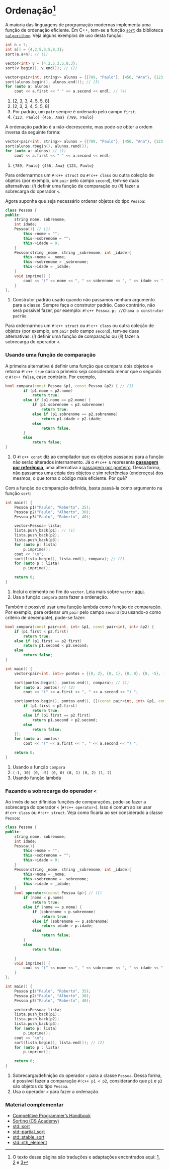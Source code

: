 # Ordenação[^1]

[^1]: O texto dessa página são traduções e adaptações encontrados aqui: [1](https://usaco.guide/PAPS.pdf), [2](https://usaco.guide/CPH.pdf) e [3](https://usaco.guide/silver/binary-search)

A maioria das linguagens de programação modernas implementa uma função de ordenação eficiente. Em C++, tem-se a função [`sort`](https://en.cppreference.com/w/cpp/algorithm/sort) da biblioteca [`<algorithm>`](https://en.cppreference.com/w/cpp/algorithm). Veja alguns exemplos de uso desta função:

```c++ linenums="1"
int n = 7;
int a[] = {4,2,5,3,5,8,3};
sort(a,a+n); // (1)

vector<int> v = {4,2,5,3,5,8,3};
sort(v.begin(), v.end()); // (2)

vector<pair<int, string>> alunos = {{789, "Paulo"}, {456, "Ana"}, {123, "Paulo"}};
sort(alunos.begin(), alunos.end()); // (3)
for (auto a: alunos)
    cout << a.first << " " << a.second << endl; // (4)
```

1. [2, 3, 3, 4, 5, 5, 8]
2. [2, 3, 3, 4, 5, 5, 8]
3. Por padrão, um `pair` sempre é ordenado pelo campo `first`.
4. `{123, Paulo} {456, Ana} {789, Paulo}`

A ordenação padrão é a não-decrescente, mas pode-se obter a ordem inversa da seguinte forma:

```c++ linenums="1"
vector<pair<int, string>> alunos = {{789, "Paulo"}, {456, "Ana"}, {123, "Paulo"}};
sort(alunos.rbegin(), alunos.rend()); 
for (auto a: alunos) // (1)
    cout << a.first << " " << a.second << endl; 
```

1. `{789, Paulo} {456, Ana} {123, Paulo}`

Para ordernarmos um `#!c++ struct` ou `#!c++ class` ou outra coleção de objetos (por exemplo, um `pair` pelo campo `second`), tem-se duas alternativas: ($i$) definir uma função de comparação ou ($ii$) fazer a sobrecarga do operador `<`.

Agora suponha que seja necessário ordenar objetos do tipo `Pessoa`:

```c++ linenums="1"
class Pessoa {
public: 
    string nome, sobrenome;
    int idade;
    Pessoa(){ // (1)
        this->nome = "";
        this->sobrenome = "";
        this->idade = 0;
    }
    Pessoa(string _nome, string _sobrenome, int _idade){
        this->nome = _nome;
        this->sobrenome = _sobrenome;
        this->idade = _idade;
    }
    void imprime() {
        cout << "(" << nome << ", " << sobrenome << ", " << idade << ")\n";
    }
};
```

1. Construtor padrão usado quando não passamos nenhum argumento para a classe. Sempre faça o construtor padrão. Caso contrário, não será possivel fazer, por exemplo: `#!c++ Pessoa p; //Chama o construtor padrão`.

Para ordernarmos um `#!c++ struct` ou `#!c++ class` ou outra coleção de objetos (por exemplo, um `pair` pelo campo `second`), tem-se duas alternativas: ($i$) definir uma função de comparação ou ($ii$) fazer a sobrecarga do operador `<`.

### Usando uma função de comparação

A primeira alternativa é definir uma função que compara dois objetos e retorna `#!c++ true` caso o primeiro seja considerado menor que o segundo e `#!c++ false`, caso contrário. Por exemplo,

```c++ linenums="1"
bool compara(const Pessoa &p1, const Pessoa &p2) { // (1)
        if (p1.nome < p2.nome)
            return true;
        else if (p1.nome == p2.nome) {
            if (p1.sobrenome < p2.sobrenome)
                return true;
            else if (p1.sobrenome == p2.sobrenome)
                return p1.idade > p2.idade;
            else
                return false;
        }
        else
            return false;
}
```

1. O `#!c++ const` diz ao compilador que os objetos passados para a função não serão alterados internamento. Já o `#!c++ &` representa [**passagem por referência**](https://www.learncpp.com/cpp-tutorial/pass-by-lvalue-reference/), uma alternativa a [passagem por ponteiro](https://www.learncpp.com/cpp-tutorial/pass-by-address/). Dessa forma, não passamos uma cópia dos objetos e sim referências (endereços) dos mesmos, o que torna o código mais eficiente. Por quê?

Com a função de comparação definida, basta passá-la como argumento na função `sort`:

```c++ linenums="1"
int main() {
    Pessoa p1("Paulo", "Roberto", 35);
    Pessoa p2("Paulo", "Alberto", 30);
    Pessoa p3("Paulo", "Roberto", 40);

    vector<Pessoa> lista;
    lista.push_back(p1); // (1)
    lista.push_back(p2);
    lista.push_back(p3);
    for (auto p: lista)
        p.imprime();
    cout << "\n";
    sort(lista.begin(), lista.end(), compara); // (2) 
    for (auto p : lista)
        p.imprime();

    return 0;
}
```

1. Inclui o elemento no fim do `vector`. Leia mais sobre `vector` [aqui](https://en.cppreference.com/w/cpp/container/vector).
2. Usa a função `compara` para fazer a ordenação.

Também é possivel usar uma [função lambda](https://www.learncpp.com/cpp-tutorial/introduction-to-lambdas-anonymous-functions/) como função de comparação. Por exemplo, para ordenar um `pair` pelo campo `second` (ou usando-o como critério de desempate), pode-se fazer:

```c++ linenums="1"
bool compara(const pair<int, int> &p1, const pair<int, int> &p2) {
    if (p1.first < p2.first)
        return true;
    else if (p1.first == p2.first)
        return p1.second < p2.second;
    else
        return false;
}

int main() {
    vector<pair<int, int>> pontos = {{0, 2}, {0, 1}, {0, 0}, {0, -5}, {1, 2}, {-1, 10}};

    sort(pontos.begin(), pontos.end(), compara); // (1)
    for (auto a: pontos) // (2)
        cout << "(" << a.first << ", " << a.second << ") ";

    sort(pontos.begin(), pontos.end(), [](const pair<int, int> &p1, const pair<int, int> &p2) { // (3)
        if (p1.first < p2.first)
            return true;
        else if (p1.first == p2.first)
            return p1.second < p2.second;
        else
            return false;
    }); 
    for (auto a: pontos) 
        cout << "(" << a.first << ", " << a.second << ") ";

    return 0;
}
```

1. Usando a função `compara`
2. `(-1, 10) (0, -5) (0, 0) (0, 1) (0, 2) (1, 2)`
3. Usando função lambda

### Fazando a sobrecarga do operador `<`

Ao invés de ser difinidas funções de comparações, pode-se fazer a sobrecarga do operador `<` (`#!c++ operator<`). Isso é comum ao se usar `#!c++ class` ou `#!c++ struct`. Veja como ficaria ao ser considerado a classe `Pessoa`:

```c++ linenums="1"
class Pessoa {
public: 
    string nome, sobrenome;
    int idade;
    Pessoa(){ 
        this->nome = "";
        this->sobrenome = "";
        this->idade = 0;
    }
    Pessoa(string _nome, string _sobrenome, int _idade){
        this->nome = _nome;
        this->sobrenome = _sobrenome;
        this->idade = _idade;
    }
    bool operator<(const Pessoa &p){ // (1)
        if (nome < p.nome)
            return true;
        else if (nome == p.nome) {
            if (sobrenome < p.sobrenome)
                return true;
            else if (sobrenome == p.sobrenome)
                return idade > p.idade;
            else
                return false;
        }
        else
            return false;

    }
    void imprime() {
        cout << "(" << nome << ", " << sobrenome << ", " << idade << ")\n";
    }
};

int main() {
    Pessoa p1("Paulo", "Roberto", 35);
    Pessoa p2("Paulo", "Alberto", 30);
    Pessoa p3("Paulo", "Roberto", 40);

    vector<Pessoa> lista;
    lista.push_back(p1); 
    lista.push_back(p2);
    lista.push_back(p3);
    for (auto p: lista)
        p.imprime();
    cout << "\n";
    sort(lista.begin(), lista.end()); // (2) 
    for (auto p : lista)
        p.imprime();

    return 0;
}
```

1. Sobrecarga/definição do operador `<` para a classe `Pessoa`. Dessa forma, é possivel fazer a comparação `#!c++ p1 < p2`, considerando que `p1` e `p2` são objetos do tipo `Pessoa`.
2. Usa o operador `<` para fazer a ordenação.

### Material complementar

- [Competitive Programmer’s Handbook](https://usaco.guide/CPH.pdf#page=35)
- [Sorting (CS Academy)](https://csacademy.com/lesson/sorting/)
- [std::sort](https://en.cppreference.com/w/cpp/algorithm/sort)
- [std::partial_sort](https://en.cppreference.com/w/cpp/algorithm/partial_sort)
- [std::stable_sort](https://en.cppreference.com/w/cpp/algorithm/stable_sort)
- [std::nth_element](https://en.cppreference.com/w/cpp/algorithm/nth_element)

